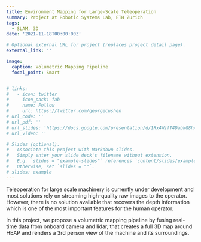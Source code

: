 ```yaml
---
title: Environment Mapping for Large-Scale Teleoperation
summary: Project at Robotic Systems Lab, ETH Zurich
tags:
  - SLAM, 3D
date: '2021-11-18T00:00:00Z'

# Optional external URL for project (replaces project detail page).
external_link: ''

image:
  caption: Volumetric Mapping Pipeline
  focal_point: Smart


# links:
#   - icon: twitter
#     icon_pack: fab
#     name: Follow
#     url: https://twitter.com/georgecushen
# url_code: ''
# url_pdf: ''
# url_slides: 'https://docs.google.com/presentation/d/1Rx4WzfT4DabkQ8hx0j0083zZKl9ZsGW5/edit?usp=sharing&ouid=101736090028508638112&rtpof=true&sd=true'
# url_video: ''

# Slides (optional).
#   Associate this project with Markdown slides.
#   Simply enter your slide deck's filename without extension.
#   E.g. `slides = "example-slides"` references `content/slides/example-slides.md`.
#   Otherwise, set `slides = ""`.
# slides: example
---
```


Teleoperation for large scale machinery is currently under development and most solutions rely on streaming high-quality raw images to the operator. However, there is no solution available that recovers the depth information which is one of the most important features for the human operator. 


In this project, we propose a volumetric mapping pipeline by fusing real-time data from onboard camera and lidar, that creates a full 3D map around HEAP and renders a 3rd person view of the machine and its surroundings.
